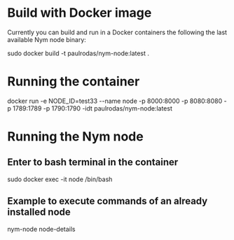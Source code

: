 # Build with Docker image

Currently you can build and run in a Docker containers the following the last available Nym node binary:

sudo docker build -t paulrodas/nym-node:latest .

# Running the container
docker run -e NODE_ID=test33 --name node -p 8000:8000 -p 8080:8080 -p 1789:1789 -p 1790:1790 -idt paulrodas/nym-node:latest

# Running the Nym node
## Enter to bash terminal in the container
sudo docker exec -it node /bin/bash

## Example to execute commands of an already installed node
nym-node node-details


